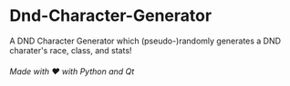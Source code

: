 # Dnd-Character-Generator
A DND Character Generator which (pseudo-)randomly generates a DND charater's race, class, and stats! 
###### Made with ❤️ with Python and Qt
